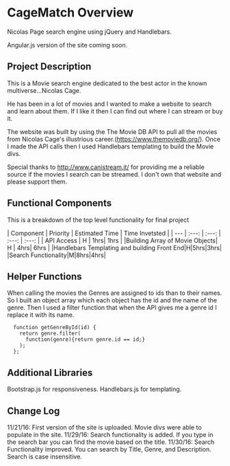 # CageMatch Overview

Nicolas Page search engine using jQuery and Handlebars.

Angular.js version of the site coming soon.

## Project Description

This is a Movie search engine dedicated to the best actor in the known multiverse...Nicolas Cage.

He has been in a lot of movies and I wanted to make a website to search and learn about them. 
If I like it then I can find out where I can stream or buy it.

The website was built by using the The Movie DB API to pull all the movies from Nicolas Cage's illustrious career.(https://www.themoviedb.org/). Once I made the API calls then I used Handlebars templating to build the Movie divs.


Special thanks to http://www.canistream.it/ for providing me a reliable source if the movies I search can be streamed. 
I don't own that website and please support them.  


## Functional Components


This is a breakdown of the top level functionality for final project

| Component | Priority | Estimated Time | Time Invetsted |
| --- | :---: |  :---: | :---: | :---: |
| API Access | H | 1hrs| 1hrs |
|Building Array of Movie Objects| H | 4hrs| 6hrs |
|Handlebars Templating and building Front End|H|5hrs|3hrs|
|Search Functionality|M|8hrs|4hrs|

## Helper Functions
When calling the movies the Genres are assigned to ids than to their names. So I built an object array which each object has the id and the name of the genre. Then I used a filter function that when the API gives me a genre id I replace it with its name.
```
  function getGenreById(id) {
    return genre.filter(
      function(genre){return genre.id == id;}
    );
  };
```

## Additional Libraries
Bootstrap.js for responsiveness.
Handlebars.js for templating.


## Change Log
 11/21/16: First version of the site is uploaded. Movie divs were able to populate in the site.
 11/29/16: Search functionality is added. If you type in the search bar you can find the movie based on the title.
 11/30/16: Search Functionality improved. You can search by Title, Genre, and Description. Search is case insensitive.
